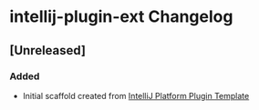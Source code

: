 <!-- Keep a Changelog guide -> https://keepachangelog.com -->

# intellij-plugin-ext Changelog

## [Unreleased]
### Added
- Initial scaffold created from [IntelliJ Platform Plugin Template](https://github.com/JetBrains/intellij-platform-plugin-template)
